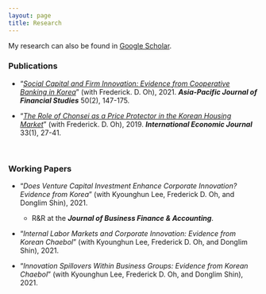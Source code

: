 ```yaml
---
layout: page
title: Research
---
```



My research can also be found in [Google Scholar](https://scholar.google.com/citations?user=yoon09269).



### Publications

- “[_Social Capital and Firm Innovation: Evidence from Cooperative Banking in Korea_](https://onlinelibrary.wiley.com/doi/full/10.1111/ajfs.12333)” (with Frederick. D. Oh), 2021. **_Asia-Pacific Journal of Financial Studies_** 50(2), 147-175.

- “[_The Role of Chonsei as a Price Protector in the Korean Housing Market_](https://www.tandfonline.com/doi/abs/10.1080/10168737.2019.1570300)” (with Frederick. D. Oh), 2019. **_International Economic Journal_** 33(1), 27-41. 
<br/>

### Working Papers

- “_Does Venture Capital Investment Enhance Corporate Innovation? Evidence from Korea_” (with Kyounghun Lee, Frederick D. Oh, and Donglim Shin), 2021.

  - R&R at the **_Journal of Business Finance & Accounting_**.

- “_Internal Labor Markets and Corporate Innovation: Evidence from Korean Chaebol_” (with Kyounghun Lee, Frederick D. Oh, and Donglim Shin), 2021.

- “_Innovation Spillovers Within Business Groups: Evidence from Korean Chaebol_” (with Kyounghun Lee, Frederick D. Oh, and Donglim Shin), 2021.
